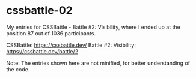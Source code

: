 # cssbattle-02
My entries for CSSBattle - Battle #2: Visibility, where I ended up at the position 87 out of 1036 participants.

CSSBattle: https://cssbattle.dev/
Battle #2: Visibility: https://cssbattle.dev/battle/2

Note: The entries shown here are not minified, for better understanding of the code.
